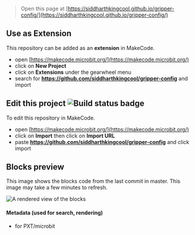 
> Open this page at [https://siddharthkingcool.github.io/gripper-config/](https://siddharthkingcool.github.io/gripper-config/)

## Use as Extension

This repository can be added as an **extension** in MakeCode.

* open [https://makecode.microbit.org/](https://makecode.microbit.org/)
* click on **New Project**
* click on **Extensions** under the gearwheel menu
* search for **https://github.com/siddharthkingcool/gripper-config** and import

## Edit this project ![Build status badge](https://github.com/siddharthkingcool/gripper-config/workflows/MakeCode/badge.svg)

To edit this repository in MakeCode.

* open [https://makecode.microbit.org/](https://makecode.microbit.org/)
* click on **Import** then click on **Import URL**
* paste **https://github.com/siddharthkingcool/gripper-config** and click import

## Blocks preview

This image shows the blocks code from the last commit in master.
This image may take a few minutes to refresh.

![A rendered view of the blocks](https://github.com/siddharthkingcool/gripper-config/raw/master/.github/makecode/blocks.png)

#### Metadata (used for search, rendering)

* for PXT/microbit
<script src="https://makecode.com/gh-pages-embed.js"></script><script>makeCodeRender("{{ site.makecode.home_url }}", "{{ site.github.owner_name }}/{{ site.github.repository_name }}");</script>
